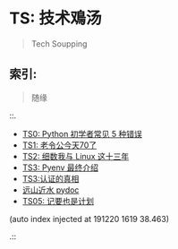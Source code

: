 # TS: 技术鳮汤
> Tech Soupping

## 索引:
> 随缘

::.

- [ TS0: Python 初学者常见 5 种错误](190725-TS0-5-beginner-mistakes-py.md)
- [ TS1: 老令公今天70了](190814-EKR-70th-birthday.md)
- [ TS2: 细数我与 Linux 这十三年](190815-tinylab-falcon-and-linux.md)
- [ TS3: Pyenv 最终介绍](190919-pyenv-finally-intro.md)
- [ TS3:认证的真相](191206-TS03-gitlabAPI-authentication.md)
- [ 远山近水 pydoc](191214-TS04-handy-pydoc.md)
- [ TS05: 记要也是计划](191220-TS05-logging-as-plannin.md)

(auto index injected at 191220 1619 38.463) 

.::


